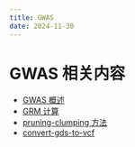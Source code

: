 ```yaml
---
title: GWAS
date: 2024-11-30
---
```


# GWAS 相关内容

- [GWAS 概述](/GWAS/outline.md/)
- [GRM 计算](/GWAS/GRM.md/)
- [pruning-clumping 方法](/GWAS/pruning-clumping.md/)
- [convert-gds-to-vcf](/GWAS/convert-gds-to-vcf.md/)